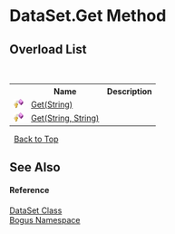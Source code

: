 # DataSet.Get Method 
 


## Overload List
&nbsp;<table><tr><th></th><th>Name</th><th>Description</th></tr><tr><td>![Protected method](media/protmethod.gif "Protected method")</td><td><a href="M_Bogus_DataSet_Get">Get(String)</a></td><td /></tr><tr><td>![Protected method](media/protmethod.gif "Protected method")</td><td><a href="M_Bogus_DataSet_Get_1">Get(String, String)</a></td><td /></tr></table>&nbsp;
<a href="#dataset.get-method">Back to Top</a>

## See Also


#### Reference
<a href="T_Bogus_DataSet">DataSet Class</a><br /><a href="N_Bogus">Bogus Namespace</a><br />
